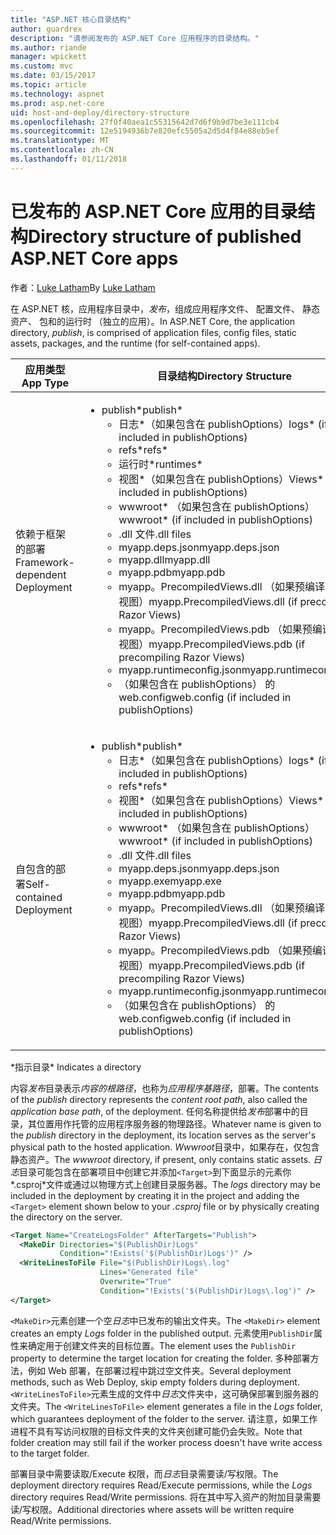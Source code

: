 ```yaml
---
title: "ASP.NET 核心目录结构"
author: guardrex
description: "请参阅发布的 ASP.NET Core 应用程序的目录结构。"
ms.author: riande
manager: wpickett
ms.custom: mvc
ms.date: 03/15/2017
ms.topic: article
ms.technology: aspnet
ms.prod: asp.net-core
uid: host-and-deploy/directory-structure
ms.openlocfilehash: 27f0f40aea1c55315642d7d6f9b9d7be3e111cb4
ms.sourcegitcommit: 12e5194936b7e820efc5505a2d5d4f84e88eb5ef
ms.translationtype: MT
ms.contentlocale: zh-CN
ms.lasthandoff: 01/11/2018
---
```

# <a name="directory-structure-of-published-aspnet-core-apps"></a><span data-ttu-id="a971f-103">已发布的 ASP.NET Core 应用的目录结构</span><span class="sxs-lookup"><span data-stu-id="a971f-103">Directory structure of published ASP.NET Core apps</span></span>

<span data-ttu-id="a971f-104">作者：[Luke Latham](https://github.com/guardrex)</span><span class="sxs-lookup"><span data-stu-id="a971f-104">By [Luke Latham](https://github.com/guardrex)</span></span>

<span data-ttu-id="a971f-105">在 ASP.NET 核，应用程序目录中，*发布*，组成应用程序文件、 配置文件、 静态资产、 包和的运行时 （独立的应用）。</span><span class="sxs-lookup"><span data-stu-id="a971f-105">In ASP.NET Core, the application directory, *publish*, is comprised of application files, config files, static assets, packages, and the runtime (for self-contained apps).</span></span>

| <span data-ttu-id="a971f-106">应用类型</span><span class="sxs-lookup"><span data-stu-id="a971f-106">App Type</span></span>                       | <span data-ttu-id="a971f-107">目录结构</span><span class="sxs-lookup"><span data-stu-id="a971f-107">Directory Structure</span></span> |
| ------------------------------ | ------------------- |
| <span data-ttu-id="a971f-108">依赖于框架的部署</span><span class="sxs-lookup"><span data-stu-id="a971f-108">Framework-dependent Deployment</span></span> | <ul><li><span data-ttu-id="a971f-109">publish\*</span><span class="sxs-lookup"><span data-stu-id="a971f-109">publish\*</span></span><ul><li><span data-ttu-id="a971f-110">日志\*（如果包含在 publishOptions）</span><span class="sxs-lookup"><span data-stu-id="a971f-110">logs\* (if included in publishOptions)</span></span></li><li><span data-ttu-id="a971f-111">refs\*</span><span class="sxs-lookup"><span data-stu-id="a971f-111">refs\*</span></span></li><li><span data-ttu-id="a971f-112">运行时\*</span><span class="sxs-lookup"><span data-stu-id="a971f-112">runtimes\*</span></span></li><li><span data-ttu-id="a971f-113">视图\*（如果包含在 publishOptions）</span><span class="sxs-lookup"><span data-stu-id="a971f-113">Views\* (if included in publishOptions)</span></span></li><li><span data-ttu-id="a971f-114">wwwroot\* （如果包含在 publishOptions）</span><span class="sxs-lookup"><span data-stu-id="a971f-114">wwwroot\* (if included in publishOptions)</span></span></li><li><span data-ttu-id="a971f-115">.dll 文件</span><span class="sxs-lookup"><span data-stu-id="a971f-115">.dll files</span></span></li><li><span data-ttu-id="a971f-116">myapp.deps.json</span><span class="sxs-lookup"><span data-stu-id="a971f-116">myapp.deps.json</span></span></li><li><span data-ttu-id="a971f-117">myapp.dll</span><span class="sxs-lookup"><span data-stu-id="a971f-117">myapp.dll</span></span></li><li><span data-ttu-id="a971f-118">myapp.pdb</span><span class="sxs-lookup"><span data-stu-id="a971f-118">myapp.pdb</span></span></li><li><span data-ttu-id="a971f-119">myapp。PrecompiledViews.dll （如果预编译 Razor 视图）</span><span class="sxs-lookup"><span data-stu-id="a971f-119">myapp.PrecompiledViews.dll (if precompiling Razor Views)</span></span></li><li><span data-ttu-id="a971f-120">myapp。PrecompiledViews.pdb （如果预编译 Razor 视图）</span><span class="sxs-lookup"><span data-stu-id="a971f-120">myapp.PrecompiledViews.pdb (if precompiling Razor Views)</span></span></li><li><span data-ttu-id="a971f-121">myapp.runtimeconfig.json</span><span class="sxs-lookup"><span data-stu-id="a971f-121">myapp.runtimeconfig.json</span></span></li><li><span data-ttu-id="a971f-122">（如果包含在 publishOptions） 的 web.config</span><span class="sxs-lookup"><span data-stu-id="a971f-122">web.config (if included in publishOptions)</span></span></li></ul></li></ul> |
| <span data-ttu-id="a971f-123">自包含的部署</span><span class="sxs-lookup"><span data-stu-id="a971f-123">Self-contained Deployment</span></span>      | <ul><li><span data-ttu-id="a971f-124">publish\*</span><span class="sxs-lookup"><span data-stu-id="a971f-124">publish\*</span></span><ul><li><span data-ttu-id="a971f-125">日志\*（如果包含在 publishOptions）</span><span class="sxs-lookup"><span data-stu-id="a971f-125">logs\* (if included in publishOptions)</span></span></li><li><span data-ttu-id="a971f-126">refs\*</span><span class="sxs-lookup"><span data-stu-id="a971f-126">refs\*</span></span></li><li><span data-ttu-id="a971f-127">视图\*（如果包含在 publishOptions）</span><span class="sxs-lookup"><span data-stu-id="a971f-127">Views\* (if included in publishOptions)</span></span></li><li><span data-ttu-id="a971f-128">wwwroot\* （如果包含在 publishOptions）</span><span class="sxs-lookup"><span data-stu-id="a971f-128">wwwroot\* (if included in publishOptions)</span></span></li><li><span data-ttu-id="a971f-129">.dll 文件</span><span class="sxs-lookup"><span data-stu-id="a971f-129">.dll files</span></span></li><li><span data-ttu-id="a971f-130">myapp.deps.json</span><span class="sxs-lookup"><span data-stu-id="a971f-130">myapp.deps.json</span></span></li><li><span data-ttu-id="a971f-131">myapp.exe</span><span class="sxs-lookup"><span data-stu-id="a971f-131">myapp.exe</span></span></li><li><span data-ttu-id="a971f-132">myapp.pdb</span><span class="sxs-lookup"><span data-stu-id="a971f-132">myapp.pdb</span></span></li><li><span data-ttu-id="a971f-133">myapp。PrecompiledViews.dll （如果预编译 Razor 视图）</span><span class="sxs-lookup"><span data-stu-id="a971f-133">myapp.PrecompiledViews.dll (if precompiling Razor Views)</span></span></li><li><span data-ttu-id="a971f-134">myapp。PrecompiledViews.pdb （如果预编译 Razor 视图）</span><span class="sxs-lookup"><span data-stu-id="a971f-134">myapp.PrecompiledViews.pdb (if precompiling Razor Views)</span></span></li><li><span data-ttu-id="a971f-135">myapp.runtimeconfig.json</span><span class="sxs-lookup"><span data-stu-id="a971f-135">myapp.runtimeconfig.json</span></span></li><li><span data-ttu-id="a971f-136">（如果包含在 publishOptions） 的 web.config</span><span class="sxs-lookup"><span data-stu-id="a971f-136">web.config (if included in publishOptions)</span></span></li></ul></li></ul> |
<span data-ttu-id="a971f-137">\*指示目录</span><span class="sxs-lookup"><span data-stu-id="a971f-137">\* Indicates a directory</span></span>

<span data-ttu-id="a971f-138">内容*发布*目录表示*内容的根路径*，也称为*应用程序基路径*，部署。</span><span class="sxs-lookup"><span data-stu-id="a971f-138">The contents of the *publish* directory represents the *content root path*, also called the *application base path*, of the deployment.</span></span> <span data-ttu-id="a971f-139">任何名称提供给*发布*部署中的目录，其位置用作托管的应用程序服务器的物理路径。</span><span class="sxs-lookup"><span data-stu-id="a971f-139">Whatever name is given to the *publish* directory in the deployment, its location serves as the server's physical path to the hosted application.</span></span> <span data-ttu-id="a971f-140">*Wwwroot*目录中，如果存在，仅包含静态资产。</span><span class="sxs-lookup"><span data-stu-id="a971f-140">The *wwwroot* directory, if present, only contains static assets.</span></span> <span data-ttu-id="a971f-141">*日志*目录可能包含在部署项目中创建它并添加`<Target>`到下面显示的元素你*.csproj*文件或通过以物理方式上创建目录服务器。</span><span class="sxs-lookup"><span data-stu-id="a971f-141">The *logs* directory may be included in the deployment by creating it in the project and adding the `<Target>` element shown below to your *.csproj* file or by physically creating the directory on the server.</span></span>

```xml
<Target Name="CreateLogsFolder" AfterTargets="Publish">
  <MakeDir Directories="$(PublishDir)Logs" 
           Condition="!Exists('$(PublishDir)Logs')" />
  <WriteLinesToFile File="$(PublishDir)Logs\.log" 
                    Lines="Generated file" 
                    Overwrite="True" 
                    Condition="!Exists('$(PublishDir)Logs\.log')" />
</Target>
```

<span data-ttu-id="a971f-142">`<MakeDir>`元素创建一个空*日志*中已发布的输出文件夹。</span><span class="sxs-lookup"><span data-stu-id="a971f-142">The `<MakeDir>` element creates an empty *Logs* folder in the published output.</span></span> <span data-ttu-id="a971f-143">元素使用`PublishDir`属性来确定用于创建文件夹的目标位置。</span><span class="sxs-lookup"><span data-stu-id="a971f-143">The element uses the `PublishDir` property to determine the target location for creating the folder.</span></span> <span data-ttu-id="a971f-144">多种部署方法，例如 Web 部署，在部署过程中跳过空文件夹。</span><span class="sxs-lookup"><span data-stu-id="a971f-144">Several deployment methods, such as Web Deploy, skip empty folders during deployment.</span></span> <span data-ttu-id="a971f-145">`<WriteLinesToFile>`元素生成的文件中*日志*文件夹中，这可确保部署到服务器的文件夹。</span><span class="sxs-lookup"><span data-stu-id="a971f-145">The `<WriteLinesToFile>` element generates a file in the *Logs* folder, which guarantees deployment of the folder to the server.</span></span> <span data-ttu-id="a971f-146">请注意，如果工作进程不具有写访问权限的目标文件夹的文件夹创建可能仍会失败。</span><span class="sxs-lookup"><span data-stu-id="a971f-146">Note that folder creation may still fail if the worker process doesn't have write access to the target folder.</span></span>

<span data-ttu-id="a971f-147">部署目录中需要读取/Execute 权限，而*日志*目录需要读/写权限。</span><span class="sxs-lookup"><span data-stu-id="a971f-147">The deployment directory requires Read/Execute permissions, while the *Logs* directory requires Read/Write permissions.</span></span> <span data-ttu-id="a971f-148">将在其中写入资产的附加目录需要读/写权限。</span><span class="sxs-lookup"><span data-stu-id="a971f-148">Additional directories where assets will be written require Read/Write permissions.</span></span>
